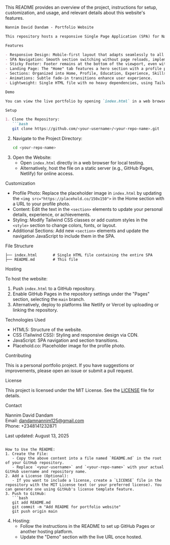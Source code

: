This README provides an overview of the project, instructions for setup, customization, and usage, and relevant details about this website's features.

```markdown
Nannim David Dandam - Portfolio Website

This repository hosts a responsive Single Page Application (SPA) for Nannim David Dandam's professional CV/Resume/Portfolio. Built with HTML, CSS (via Tailwind CSS), and vanilla JavaScript, the website showcases my skills, education, work experience, and achievements as a PHP/Laravel Developer.

Features

- Responsive Design: Mobile-first layout that adapts seamlessly to all screen sizes using Tailwind CSS.
- SPA Navigation: Smooth section switching without page reloads, implemented with vanilla JavaScript.
- Sticky Footer: Footer remains at the bottom of the viewport, even with minimal content.
- Landing Page: The "Home" tab features a hero section with a profile photo placeholder, gradient background, and call-to-action buttons, followed by a summary of expertise, innovation, and collaboration.
- Sections: Organized into Home, Profile, Education, Experience, Skills, and Achievements.
- Animations: Subtle fade-in transitions enhance user experience.
- Lightweight: Single HTML file with no heavy dependencies, using Tailwind CSS via CDN.

Demo

You can view the live portfolio by opening `index.html` in a web browser or hosting it on a static file server like GitHub Pages, Netlify, or Vercel.

Setup

1. Clone the Repository:
   ```bash
   git clone https://github.com/<your-username>/<your-repo-name>.git
   ```
2. Navigate to the Project Directory:
   ```bash
   cd <your-repo-name>
   ```
3. Open the Website:
   - Open `index.html` directly in a web browser for local testing.
   - Alternatively, host the file on a static server (e.g., GitHub Pages, Netlify) for online access.

 Customization

- Profile Photo: Replace the placeholder image in `index.html` by updating the `<img src="https://placehold.co/150x150">` in the Home section with a URL to your profile photo.
- Content: Edit the text in the `<section>` elements to update your personal details, experience, or achievements.
- Styling: Modify Tailwind CSS classes or add custom styles in the `<style>` section to change colors, fonts, or layout.
- Additional Sections: Add new `<section>` elements and update the navigation JavaScript to include them in the SPA.

 File Structure

```
├── index.html       # Single HTML file containing the entire SPA
├── README.md        # This file
```

Hosting

To host the website:
1. Push `index.html` to a GitHub repository.
2. Enable GitHub Pages in the repository settings under the "Pages" section, selecting the `main` branch.
3. Alternatively, deploy to platforms like Netlify or Vercel by uploading or linking the repository.

Technologies Used

- HTML5: Structure of the website.
- CSS (Tailwind CSS): Styling and responsive design via CDN.
- JavaScript: SPA navigation and section transitions.
- Placehold.co: Placeholder image for the profile photo.

Contributing

This is a personal portfolio project. If you have suggestions or improvements, please open an issue or submit a pull request.

License

This project is licensed under the MIT License. See the [LICENSE](LICENSE) file for details.

Contact

Nannim David Dandam  
Email: [dandamnannim125@gmail.com](mailto:dandamnannim125@gmail.com)  
Phone: +2348141232871


Last updated: August 13, 2025
```

How to Use the README:
1. Create the File:
   - Copy the above content into a file named `README.md` in the root of your GitHub repository.
   - Replace `<your-username>` and `<your-repo-name>` with your actual GitHub username and repository name.
2. Add a License (Optional):
   - If you want to include a license, create a `LICENSE` file in the repository with the MIT License text (or your preferred license). You can generate one using GitHub's license template feature.
3. Push to GitHub:
   ```bash
   git add README.md
   git commit -m "Add README for portfolio website"
   git push origin main
   ```
4. Hosting:
   - Follow the instructions in the README to set up GitHub Pages or another hosting platform.
   - Update the "Demo" section with the live URL once hosted.

